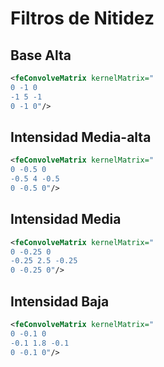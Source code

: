 # Filtros de Nitidez

## Base Alta
```xml
<feConvolveMatrix kernelMatrix="
0 -1 0 
-1 5 -1 
0 -1 0"/>
```

## Intensidad Media-alta
```xml
<feConvolveMatrix kernelMatrix="
0 -0.5 0 
-0.5 4 -0.5 
0 -0.5 0"/>
```

## Intensidad Media
```xml
<feConvolveMatrix kernelMatrix="
0 -0.25 0 
-0.25 2.5 -0.25 
0 -0.25 0"/>
```

## Intensidad Baja
```xml
<feConvolveMatrix kernelMatrix="
0 -0.1 0 
-0.1 1.8 -0.1 
0 -0.1 0"/>
```
